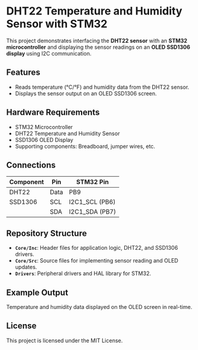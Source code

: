 # DHT22 Temperature and Humidity Sensor with STM32

This project demonstrates interfacing the **DHT22 sensor** with an **STM32 microcontroller** and displaying the sensor readings on an **OLED SSD1306 display** using I2C communication.

## Features
- Reads temperature (°C/°F) and humidity data from the DHT22 sensor.
- Displays the sensor output on an OLED SSD1306 screen.

## Hardware Requirements
- STM32 Microcontroller
- DHT22 Temperature and Humidity Sensor
- SSD1306 OLED Display
- Supporting components: Breadboard, jumper wires, etc.

## Connections
| **Component** | **Pin**     | **STM32 Pin**   |
|---------------|-------------|-----------------|
| DHT22         | Data        | PB9             |
| SSD1306       | SCL         | I2C1_SCL (PB6)  |
|               | SDA         | I2C1_SDA (PB7)  |

## Repository Structure
- **`Core/Inc`**: Header files for application logic, DHT22, and SSD1306 drivers.
- **`Core/Src`**: Source files for implementing sensor reading and OLED updates.
- **`Drivers`**: Peripheral drivers and HAL library for STM32.

## Example Output
Temperature and humidity data displayed on the OLED screen in real-time.

## License
This project is licensed under the MIT License.
